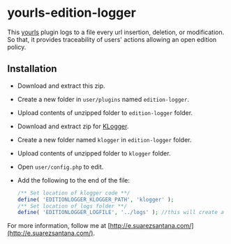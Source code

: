 yourls-edition-logger
=====================

This [yourls](http://yourls.org/) plugin logs to a file every url insertion, deletion, or modification. So that, it provides traceability of users' actions allowing an open edition policy.


Installation
------------

 * Download and extract this zip.
 * Create a new folder in `user/plugins` named `edition-logger`.
 * Upload contents of unzipped folder to `edition-logger` folder.
 * Download and extract zip for [KLogger](https://github.com/katzgrau/KLogger).
 * Create a new folder named `klogger` in `edition-logger` folder.
 * Upload contents of unzipped folder to `klogger` folder.
 * Open `user/config.php` to edit.
 * Add the following to the end of the file:

    ```php
    /** Set location of klogger code **/
    define( 'EDITIONLOGGER_KLOGGER_PATH', 'klogger' );
    /** Set location of logs folder **/
    define( 'EDITIONLOGGER_LOGFILE', '../logs' ); //this will create a new folder called logs in the root directory
    ```

For more information, follow me at [http://e.suarezsantana.com/](http://e.suarezsantana.com/).

